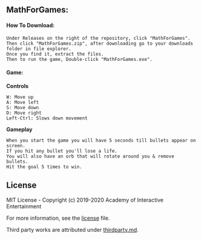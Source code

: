 ## MathForGames:

#### How To Download:

    Under Releases on the right of the repository, click "MathForGames".
    Then click "MathForGames.zip", after downloading go to your downloads folder in file explorer.
    Once you find it, extract the files.
    Then to run the game, Double-click "MathForGames.exe".

#### Game:

**Controls**

    W: Move up
    A: Move left
    S: Move down
    D: Move right
    Left-Ctrl: Slows down movement

**Gameplay**

    When you start the game you will have 5 seconds till bullets appear on screen.
    If you hit any bullet you'll lose a life.
    You will also have an orb that will rotate around you & remove bullets.
    Hit the goal 5 times to win.

## License

MIT License - Copyright (c) 2019-2020 Academy of Interactive Entertainment

For more information, see the [license][lic] file.

Third party works are attributed under [thirdparty.md][3p].

[lic]:LICENSE.md
[3p]:THIRDPARTY.md
[raylib]:https://github.com/raysan5/raylib
